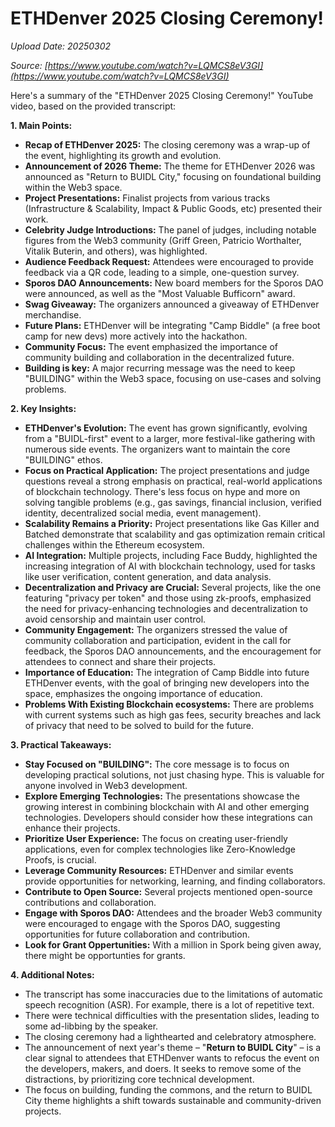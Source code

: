 # ETHDenver 2025 Closing Ceremony!

*Upload Date: 20250302*

*Source: [https://www.youtube.com/watch?v=LQMCS8eV3GI](https://www.youtube.com/watch?v=LQMCS8eV3GI)*

Here's a summary of the "ETHDenver 2025 Closing Ceremony!" YouTube video, based on the provided transcript:

**1. Main Points:**

*   **Recap of ETHDenver 2025:** The closing ceremony was a wrap-up of the event, highlighting its growth and evolution.
*   **Announcement of 2026 Theme:** The theme for ETHDenver 2026 was announced as "Return to BUIDL City," focusing on foundational building within the Web3 space.
*   **Project Presentations:** Finalist projects from various tracks (Infrastructure & Scalability, Impact & Public Goods, etc) presented their work.
*   **Celebrity Judge Introductions:**  The panel of judges, including notable figures from the Web3 community (Griff Green, Patricio Worthalter, Vitalik Buterin, and others), was highlighted.
*   **Audience Feedback Request:**  Attendees were encouraged to provide feedback via a QR code, leading to a simple, one-question survey.
*   **Sporos DAO Announcements:** New board members for the Sporos DAO were announced, as well as the "Most Valuable Bufficorn" award.
*   **Swag Giveaway:**  The organizers announced a giveaway of ETHDenver merchandise.
*   **Future Plans:** ETHDenver will be integrating "Camp Biddle" (a free boot camp for new devs) more actively into the hackathon.
*   **Community Focus:** The event emphasized the importance of community building and collaboration in the decentralized future.
*   **Building is key:** A major recurring message was the need to keep "BUILDING" within the Web3 space, focusing on use-cases and solving problems.

**2. Key Insights:**

*   **ETHDenver's Evolution:** The event has grown significantly, evolving from a "BUIDL-first" event to a larger, more festival-like gathering with numerous side events.  The organizers want to maintain the core "BUILDING" ethos.
*   **Focus on Practical Application:** The project presentations and judge questions reveal a strong emphasis on practical, real-world applications of blockchain technology.  There's less focus on hype and more on solving tangible problems (e.g., gas savings, financial inclusion, verified identity, decentralized social media, event management).
*   **Scalability Remains a Priority:** Project presentations like Gas Killer and Batched demonstrate that scalability and gas optimization remain critical challenges within the Ethereum ecosystem.
*   **AI Integration:**  Multiple projects, including Face Buddy, highlighted the increasing integration of AI with blockchain technology, used for tasks like user verification, content generation, and data analysis.
*   **Decentralization and Privacy are Crucial:**  Several projects, like the one featuring "privacy per token" and those using zk-proofs, emphasized the need for privacy-enhancing technologies and decentralization to avoid censorship and maintain user control.
*   **Community Engagement:**  The organizers stressed the value of community collaboration and participation, evident in the call for feedback, the Sporos DAO announcements, and the encouragement for attendees to connect and share their projects.
*   **Importance of Education:**  The integration of Camp Biddle into future ETHDenver events, with the goal of bringing new developers into the space, emphasizes the ongoing importance of education.
*   **Problems With Existing Blockchain ecosystems:** There are problems with current systems such as high gas fees, security breaches and lack of privacy that need to be solved to build for the future.

**3. Practical Takeaways:**

*   **Stay Focused on "BUILDING":**  The core message is to focus on developing practical solutions, not just chasing hype.  This is valuable for anyone involved in Web3 development.
*   **Explore Emerging Technologies:**  The presentations showcase the growing interest in combining blockchain with AI and other emerging technologies.  Developers should consider how these integrations can enhance their projects.
*   **Prioritize User Experience:** The focus on creating user-friendly applications, even for complex technologies like Zero-Knowledge Proofs, is crucial.
*   **Leverage Community Resources:** ETHDenver and similar events provide opportunities for networking, learning, and finding collaborators.
*   **Contribute to Open Source:** Several projects mentioned open-source contributions and collaboration.
*   **Engage with Sporos DAO:**  Attendees and the broader Web3 community were encouraged to engage with the Sporos DAO, suggesting opportunities for future collaboration and contribution.
*   **Look for Grant Oppertunities:** With a million in Spork being given away, there might be opportunties for grants.

**4. Additional Notes:**

*   The transcript has some inaccuracies due to the limitations of automatic speech recognition (ASR). For example, there is a lot of repetitive text.
*   There were technical difficulties with the presentation slides, leading to some ad-libbing by the speaker.
*   The closing ceremony had a lighthearted and celebratory atmosphere.
*   The announcement of next year's theme – "**Return to BUIDL City**" – is a clear signal to attendees that ETHDenver wants to refocus the event on the developers, makers, and doers. It seeks to remove some of the distractions, by prioritizing core technical development.
* The focus on building, funding the commons, and the return to BUIDL City theme highlights a shift towards sustainable and community-driven projects.